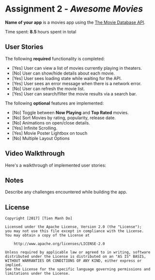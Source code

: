 # Assignment 2 - *Awesome Movies*

**Name of your app** is a movies app using the [The Movie Database API](http://docs.themoviedb.apiary.io/#).

Time spent: **8.5** hours spent in total

## User Stories

The following **required** functionality is completed:

- [Yes] User can view a list of movies currently playing in theaters.
- [No] User can show/hide details about each movie.
- [Yes] User sees loading state while waiting for the API.
- [Yes] User sees an error message when there is a network error.
- [No] User can refresh the movie list.
- [Yes] User can search/filter the movie results via a search bar.

The following **optional** features are implemented:

- [No] Toggle between **Now Playing** and **Top Rated** movies.
- [No] Sort Movies by rating, popularity, release date.
- [No] Animations on open/close details.
- [Yes] Infinite Scrolling.
- [Yes] Movie Poster Lightbox on touch
- [No] Multiple Layout Options

## Video Walkthrough

Here's a walkthrough of implemented user stories:

<!-- <img src='http://i.imgur.com/link/to/your/gif/file.gif' title='Video Walkthrough' width='' alt='Video Walkthrough' />

GIF created with [LiceCap](http://www.cockos.com/licecap/). -->

## Notes

Describe any challenges encountered while building the app.

## License

    Copyright [2017] [Tien Manh Do]

    Licensed under the Apache License, Version 2.0 (the "License");
    you may not use this file except in compliance with the License.
    You may obtain a copy of the License at

        http://www.apache.org/licenses/LICENSE-2.0

    Unless required by applicable law or agreed to in writing, software
    distributed under the License is distributed on an "AS IS" BASIS,
    WITHOUT WARRANTIES OR CONDITIONS OF ANY KIND, either express or implied.
    See the License for the specific language governing permissions and
    limitations under the License.

